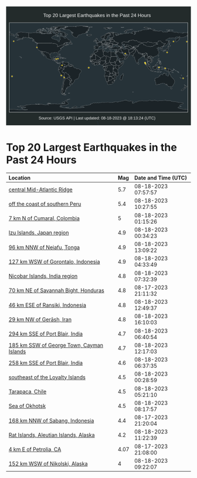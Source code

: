 ![Map](./map.png)

# Top 20 Largest Earthquakes in the Past 24 Hours

| Location | Mag | Date and Time (UTC) |
|:---|:---|:---|
| [central Mid-Atlantic Ridge](https://earthquake.usgs.gov/earthquakes/eventpage/us7000kp6m) | 5.7 | 08-18-2023 07:57:57 |
| [off the coast of southern Peru](https://earthquake.usgs.gov/earthquakes/eventpage/us7000kp73) | 5.4 | 08-18-2023 10:27:55 |
| [7 km N of Cumaral, Colombia](https://earthquake.usgs.gov/earthquakes/eventpage/us7000kp5l) | 5 | 08-18-2023 01:15:26 |
| [Izu Islands, Japan region](https://earthquake.usgs.gov/earthquakes/eventpage/us7000kp5d) | 4.9 | 08-18-2023 00:34:23 |
| [96 km NNW of Neiafu, Tonga](https://earthquake.usgs.gov/earthquakes/eventpage/us7000kp7p) | 4.9 | 08-18-2023 13:09:22 |
| [127 km WSW of Gorontalo, Indonesia](https://earthquake.usgs.gov/earthquakes/eventpage/us7000kp5v) | 4.9 | 08-18-2023 04:33:49 |
| [Nicobar Islands, India region](https://earthquake.usgs.gov/earthquakes/eventpage/us7000kp6i) | 4.8 | 08-18-2023 07:32:39 |
| [70 km NE of Savannah Bight, Honduras](https://earthquake.usgs.gov/earthquakes/eventpage/us7000kp4e) | 4.8 | 08-17-2023 21:11:32 |
| [46 km ESE of Ransiki, Indonesia](https://earthquake.usgs.gov/earthquakes/eventpage/us7000kp7m) | 4.8 | 08-18-2023 12:49:37 |
| [29 km NW of Gerāsh, Iran](https://earthquake.usgs.gov/earthquakes/eventpage/us7000kp9x) | 4.8 | 08-18-2023 16:10:03 |
| [294 km SSE of Port Blair, India](https://earthquake.usgs.gov/earthquakes/eventpage/us7000kp6j) | 4.7 | 08-18-2023 06:40:54 |
| [185 km SSW of George Town, Cayman Islands](https://earthquake.usgs.gov/earthquakes/eventpage/us7000kp7j) | 4.7 | 08-18-2023 12:17:03 |
| [258 km SSE of Port Blair, India](https://earthquake.usgs.gov/earthquakes/eventpage/us7000kp6n) | 4.6 | 08-18-2023 06:37:35 |
| [southeast of the Loyalty Islands](https://earthquake.usgs.gov/earthquakes/eventpage/us7000kp5c) | 4.5 | 08-18-2023 00:28:59 |
| [Tarapaca, Chile](https://earthquake.usgs.gov/earthquakes/eventpage/us7000kp63) | 4.5 | 08-18-2023 05:21:10 |
| [Sea of Okhotsk](https://earthquake.usgs.gov/earthquakes/eventpage/us7000kp6r) | 4.5 | 08-18-2023 08:17:57 |
| [168 km NNW of Sabang, Indonesia](https://earthquake.usgs.gov/earthquakes/eventpage/us7000kp4l) | 4.4 | 08-17-2023 21:20:04 |
| [Rat Islands, Aleutian Islands, Alaska](https://earthquake.usgs.gov/earthquakes/eventpage/us7000kp7b) | 4.2 | 08-18-2023 11:22:39 |
| [4 km E of Petrolia, CA](https://earthquake.usgs.gov/earthquakes/eventpage/nc73925281) | 4.07 | 08-17-2023 21:08:00 |
| [152 km WSW of Nikolski, Alaska](https://earthquake.usgs.gov/earthquakes/eventpage/us7000kp6v) | 4 | 08-18-2023 09:22:07 |

